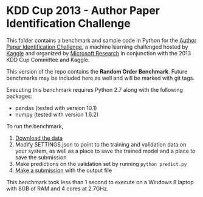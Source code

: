 KDD Cup 2013 - Author Paper Identification Challenge
====================================================

This folder contains a benchmark and sample code in Python for the [Author Paper Identification Challenge](https://www.kaggle.com/c/kdd-cup-2013-author-paper-identification-challenge), a machine learning challenged hosted by [Kaggle](https://www.kaggle.com) and organized by [Microsoft Research](http://research.microsoft.com/) in conjunction with the 2013 KDD Cup Committee and Kaggle.

This version of the repo contains the **Random Order Benchmark**. Future benchmarks may be included here as well and will be marked with git tags.

Executing this benchmark requires Python 2.7 along with the following packages:

 - pandas (tested with version 10.1)
 - numpy (tested with version 1.6.2)

To run the benchmark,

1. [Download the data](https://www.kaggle.com/c/kdd-cup-2013-author-paper-identification-challenge/data)
2. Modify SETTINGS.json to point to the training and validation data on your system, as well as a place to save the trained model and a place to save the submission
3. Make predictions on the validation set by running `python predict.py`
4. [Make a submission](https://www.kaggle.com/c/kdd-cup-2013-author-paper-identification-challenge/team/select) with the output file

This benchmark took less than 1 second to execute on a Windows 8 laptop with 8GB of RAM and 4 cores at 2.7GHz.